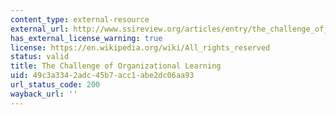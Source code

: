 ```yaml
---
content_type: external-resource
external_url: http://www.ssireview.org/articles/entry/the_challenge_of_organizational_learning
has_external_license_warning: true
license: https://en.wikipedia.org/wiki/All_rights_reserved
status: valid
title: The Challenge of Organizational Learning
uid: 49c3a334-2adc-45b7-acc1-abe2dc06aa93
url_status_code: 200
wayback_url: ''
---
```

